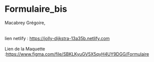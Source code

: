 # Formulaire_bis
Macabrey Grégoire,<br><br><br>
lien netlify : https://jolly-dijkstra-13a35b.netlify.com <br><br>
Lien de la Maquette :https://www.figma.com/file/SBKLKyuGV5X5qyH4UY9DGG/Formulaire<br>
